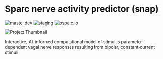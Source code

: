 # Sparc nerve activity predictor (snap)
[![master.dev](https://img.shields.io/website?down_message=offline&label=master.dev&up_message=run&url=https%3A//osparc01.speag.com)](https://osparc01.speag.com/study/fc9038ca-acb3-11e9-9aea-02420aff77ac)
[![staging](https://img.shields.io/website?down_message=offline&label=staging&up_message=run&url=https%3A//staging.osparc.io)](https://staging.osparc.io/study/fc9038ca-acb3-11e9-9aea-02420aff77ac)
[![osparc.io](https://img.shields.io/website?down_message=offline&label=osparc.io&up_message=run&url=https%3A//osparc.io)](https://osparc.io/study/fc9038ca-acb3-11e9-9aea-02420aff77ac)

![Project Thumbnail](https://discover.blackfynn.com/dataset-assets/6/7/banner.jpg)

Interactive, AI-informed computational model of stimulus parameter-dependent vagal nerve responses resulting from bipolar, constant-current stimuli.
